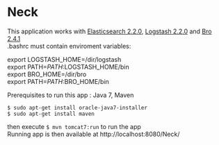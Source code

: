 # Neck 
This application works with [Elasticsearch 2.2.0](https://download.elasticsearch.org/elasticsearch/release/org/elasticsearch/distribution/tar/elasticsearch/2.2.0/elasticsearch-2.2.0.tar.gz), [Logstash 2.2.0](https://download.elastic.co/logstash/logstash/logstash-2.2.0.tar.gz) and [Bro 2.4.1](http://knowm.org/how-to-install-bro-network-security-monitor-on-ubuntu/)  
.bashrc must contain enviroment variables:  

export LOGSTASH_HOME=/dir/logstash  
export PATH=$PATH:$LOGSTASH_HOME/bin  
export BRO_HOME=/dir/bro  
export PATH=$PATH:$BRO_HOME/bin  

Prerequisites to run this app : Java 7, Maven  

`$ sudo apt-get install oracle-java7-installer`  
`$ sudo apt-get install maven`  

then execute `$ mvn tomcat7:run` to run the app  
Running app is then available at http://localhost:8080/Neck/
